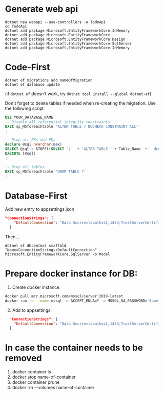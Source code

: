 # Generate web api
```
dotnet new webapi --use-controllers -o TodoApi
cd TodoApi
dotnet add package Microsoft.EntityFrameworkCore.InMemory
dotnet add package Microsoft.EntityFrameworkCore
dotnet add package Microsoft.EntityFrameworkCore.Design
dotnet add package Microsoft.EntityFrameworkCore.SqlServer
dotnet add package Microsoft.EntityFrameworkCore.InMemory
```

# Code-First

```
dotnet ef migrations add nameOfMigration
dotnet ef database update
```
(if `dotnet ef` doesn't work, try `dotnet tool install --global dotnet-ef`)

Don't forget to delete tables if needed when re-creating the migration. Use the following script:

```sql
USE YOUR_DATABASE_NAME
-- Disable all referential integrity constraints
EXEC sp_MSforeachtable 'ALTER TABLE ? NOCHECK CONSTRAINT ALL'
;

-- Drop all PKs and FKs
declare @sql nvarchar(max)
SELECT @sql = STUFF((SELECT '; ' + 'ALTER TABLE ' + Table_Name  +'  drop constraint ' + Constraint_Name  from Information_Schema.CONSTRAINT_TABLE_USAGE ORDER BY Constraint_Name FOR XML PATH('')),1,1,'')
EXECUTE (@sql)
;

-- Drop all tables
EXEC sp_MSforeachtable 'DROP TABLE ?'
;
```

# Database-First

Add new entry to appsettings.json
```json
"ConnectionStrings": {
    "DefaultConnection": "Data Source=localhost,1433;TrustServerCertificate=true;User ID=sa;Password=Something$ecur3!;"
  }
```
Then...
```
dotnet ef dbcontext scaffold "Name=ConnectionStrings:DefaultConnection" Microsoft.EntityFrameworkCore.SqlServer -o Model
```

# Prepare docker instance for DB:

1. Create docker instance:

```bash
docker pull mcr.microsoft.com/mssql/server:2019-latest
docker run -d --name mssql -e ACCEPT_EULA=Y -e MSSQL_SA_PASSWORD='Something$ecur3!' -v ~/docker/mssql:/var/opt/mssql -p 1433:1433 --restart unless-stopped mcr.microsoft.com/mssql/server:2019-latest
```

2. Add to appsettings: 
```json
  "ConnectionStrings": {
    "DefaultConnection": "Data Source=localhost,1433;TrustServerCertificate=true;User ID=sa;Password=Something$ecur3!;"
  }
```

# In case the container needs to be removed

1. docker container ls 
2. docker stop name-of-container
3. docker container prune
4. docker rm --volumes name-of-container
